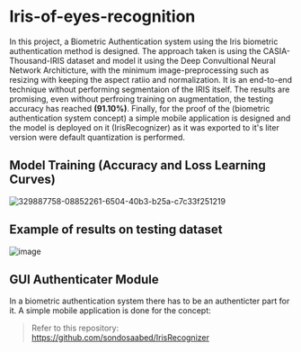 # Iris-of-eyes-recognition
In this project, a Biometric Authentication system using the Iris biometric authentication method is designed. The approach taken is using the CASIA-Thousand-IRIS dataset and model it using the Deep Convultional Neural Network Architicture, with the minimum image-preprocessing such as resizing with keeping the aspect ratiio and normalization. It is an end-to-end technique without performing segmentaion of the IRIS itself. The results are promising, even without perfroing training on augmentation, the testing accuracy has reached **(91.10%)**. Finally, for the proof of the (biometric authentication system concept) a simple mobile application is designed and the model is deployed on it (IrisRecognizer) as it was exported to it's liter version were default quantization is performed.

## Model Training (Accuracy and Loss Learning Curves)
![329887758-08852261-6504-40b3-b25a-c7c33f251219](https://github.com/sondosaabed/Iris-of-eyes-recognition/assets/65151701/5cdb4860-b456-4d32-a885-6b6aa0c46e00)

## Example of results on testing dataset
![image](https://github.com/sondosaabed/Iris-of-eyes-recognition/assets/65151701/aea0ae63-841e-4c9c-a9a5-67afe63c52b7)

## GUI Authenticater Module
In a biometric authentication system there has to be an authenticter part for it. A simple mobile application is done for the concept:

> Refer to this repository: https://github.com/sondosaabed/IrisRecognizer
